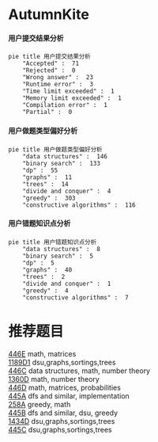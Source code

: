 # AutumnKite

<!-- tabs:start -->



#### **用户提交结果分析**

```mermaid
pie title 用户提交结果分析
    "Accepted" :  71
    "Rejected" :  0
    "Wrong answer" :  23
    "Runtime error" :  3
    "Time limit exceeded" :  1
    "Memory limit exceeded" :  1
    "Compilation error" :  1
    "Partial" :  0
```

#### **用户做题类型偏好分析**

```mermaid
pie title 用户做题类型偏好分析
    "data structures" :  146
    "binary search" :  133
    "dp" :  55
    "graphs" :  11
    "trees" :  14
    "divide and conquer" :  4
    "greedy" :  303
    "constructive algorithms" :  116
```
#### **用户错题知识点分析**

```mermaid
pie title 用户错题知识点分析
    "data structures" :  8
    "binary search" :  5
    "dp" :  5
    "graphs" :  40
    "trees" :  2
    "divide and conquer" :  1
    "greedy" :  4
    "constructive algorithms" :  7
```



<!-- tabs:end -->
# 推荐题目
[446E](https://codeforces.com/contest/446/problem/E)		math,
                        matrices		  
[1189D1](https://codeforces.com/contest/1189D/problem/1)		dsu,graphs,sortings,trees		  
[446C](https://codeforces.com/contest/446/problem/C)		data structures,
                        math,
                        number theory		  
[1360D](https://codeforces.com/contest/1360/problem/D)		math,
                        number theory		  
[446D](https://codeforces.com/contest/446/problem/D)		math,
                        matrices,
                        probabilities		  
[445A](https://codeforces.com/contest/445/problem/A)		dfs and similar,
                        implementation		  
[258A](https://codeforces.com/contest/258/problem/A)		greedy,
                        math		  
[445B](https://codeforces.com/contest/445/problem/B)		dfs and similar,
                        dsu,
                        greedy		  
[1434D](https://codeforces.com/contest/1434/problem/D)		dsu,graphs,sortings,trees		  
[445C](https://codeforces.com/contest/445/problem/C)		dsu,graphs,sortings,trees		  
